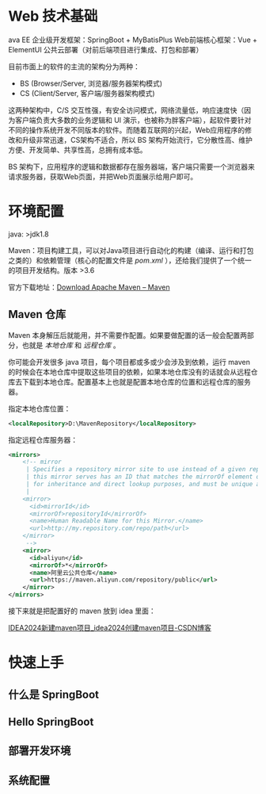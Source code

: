 # Web 技术基础

ava EE 企业级开发框架：SpringBoot + MyBatisPlus
Web前端核心框架：Vue + ElementUI
公共云部署（对前后端项目进行集成、打包和部署）

目前市面上的软件的主流的架构分为两种：
- BS (Browser/Server, 浏览器/服务器架构模式)
- CS (Client/Server, 客户端/服务器架构模式)

这两种架构中，C/S 交互性强，有安全访问模式，网络流量低，响应速度快（因为客户端负责大多数的业务逻辑和 UI 演示，也被称为胖客户端），起软件要针对不同的操作系统开发不同版本的软件。而随着互联网的兴起，Web应用程序的修改和升级非常迅速，CS架构不适合，所以 BS 架构开始流行，它分散性高、维护方便、开发简单、共享性高，总拥有成本低。

BS 架构下，应用程序的逻辑和数据都存在服务器端，客户端只需要一个浏览器来请求服务器，获取Web页面，并把Web页面展示给用户即可。

# 环境配置

java: >jdk1.8

Maven：项目构建工具，可以对Java项目进行自动化的构建（编译、运行和打包之类的）和依赖管理（核心的配置文件是 *pom.xml* ），还给我们提供了一个统一的项目开发结构。版本 >3.6

官方下载地址：[Download Apache Maven – Maven](https://maven.apache.org/download.cgi)

## Maven 仓库

Maven 本身解压后就能用，并不需要作配置。如果要做配置的话一般会配置两部分，也就是 *本地仓库* 和 *远程仓库* 。

你可能会开发很多 java 项目，每个项目都或多或少会涉及到依赖，运行 maven 的时候会在本地仓库中提取这些项目的依赖，如果本地仓库没有的话就会从远程仓库去下载到本地仓库。配置基本上也就是配置本地仓库的位置和远程仓库的服务器。

指定本地仓库位置：

```xml title=conf/settings.xml
<localRepository>D:\MavenRepository</localRepository>
```

指定远程仓库服务器：

```xml title=conf/settings.xml
<mirrors>
	<!-- mirror
	 | Specifies a repository mirror site to use instead of a given repository. The repository that
	 | this mirror serves has an ID that matches the mirrorOf element of this mirror. IDs are used
	 | for inheritance and direct lookup purposes, and must be unique across the set of mirrors.
	 |
	<mirror>
	  <id>mirrorId</id>
	  <mirrorOf>repositoryId</mirrorOf>
	  <name>Human Readable Name for this Mirror.</name>
	  <url>http://my.repository.com/repo/path</url>
	</mirror>
	 -->
	<mirror>
      <id>aliyun</id>
      <mirrorOf>*</mirrorOf>
      <name>阿里云公共仓库</name>
      <url>https://maven.aliyun.com/repository/public</url>
    </mirror>
</mirrors>
```

接下来就是把配置好的 maven 放到 idea 里面：

[IDEA2024新建maven项目_idea2024创建maven项目-CSDN博客](https://blog.csdn.net/m0_74283019/article/details/143334394)

# 快速上手

## 什么是 SpringBoot

## Hello SpringBoot

## 部署开发环境

## 系统配置